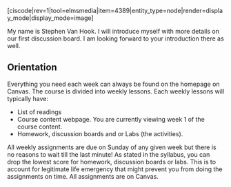 [ciscode|rev=1|tool=elmsmedia|item=4389|entity_type=node|render=display_mode|display_mode=image]

My name is Stephen Van Hook. I will introduce myself with more details on our first discussion board. I am looking forward to your introduction there as well. 


## Orientation
Everything you need each week can always be found on the homepage on Canvas. The course is divided into weekly lessons. Each weekly lessons will typically have: 

* List of readings
* Course content webpage. You are currently viewing week 1 of the course content.
* Homework, discussion boards and or Labs (the activities). 


<lrndesign-sidenote label="Instructor Note" icon="bookmark" bg-color="#c2e5f2">
  All weekly assignments are due on Sunday of any given week but there is no reasons to wait till the last minute! As stated in the syllabus, you can drop the lowest score for homework, discussion boards or labs. This is to account for legitimate life emergency that might prevent you from doing the assignments on time. All assignments are on Canvas.
</lrndesign-sidenote>


